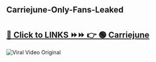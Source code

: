 
 ## Carriejune-Only-Fans-Leaked

# <h2><a href="https://clipsfans.com/Carriejune&ref=git">🔗 Click to LINKS ⏩⏩ 👉 🟢 Carriejune </a></h2>

<a href="https://clipsfans.com/Carriejune&ref=git" rel="nofollow" data-target="animated-image.originalLink"><img src="https://i.ibb.co.com/xMMVF88/686577567.gif" alt="Viral Video Original" style="max-width: 100%; display: inline-block;" data-target="animated-image.originalImage"></a>

